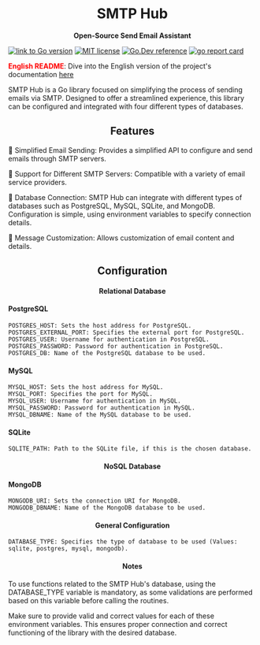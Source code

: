 <h1 align="center"> SMTP Hub </h1>

<p align="center"> <strong>Open-Source Send Email Assistant</strong> </p>

[![link to Go version](https://img.shields.io/github/go-mod/go-version/fonteeboa/go-smtp-hub)](https://img.shields.io/github/go-mod/go-version/fonteeboa/go-smtp-hub)
[![MIT license](https://img.shields.io/badge/license-MIT-brightgreen.svg)](https://opensource.org/licenses/MIT)
[![Go.Dev reference](https://img.shields.io/badge/go.dev-reference-blue?logo=go&logoColor=white)](https://pkg.go.dev/github.com/fonteeboa/go-smtp-hub)
[![go report card](https://goreportcard.com/badge/github.com/fonteeboa/go-smtp-hub "go report card")](https://goreportcard.com/report/github.com/fonteeboa/go-smtp-hub)

<span style="color:red;">**English README**</span>: Dive into the English version of the project's documentation [here](https://github.com/fonteeboa/go-smtp-hub/blob/master/README_en_us.md)

SMTP Hub is a Go library focused on simplifying the process of sending emails via SMTP. Designed to offer a streamlined experience, this library can be configured and integrated with four different types of databases.

<h2 align="center"> <strong>Features</strong> </h2>

🔹 Simplified Email Sending: Provides a simplified API to configure and send emails through SMTP servers.

🔹 Support for Different SMTP Servers: Compatible with a variety of email service providers.

🔹 Database Connection: SMTP Hub can integrate with different types of databases such as PostgreSQL, MySQL, SQLite, and MongoDB. Configuration is simple, using environment variables to specify connection details.

🔹 Message Customization: Allows customization of email content and details.

<h2 align="center"> <strong>Configuration</strong> </h2>

<h4 align="center"> <strong>Relational Database</strong> </h4>

#### PostgreSQL
```
POSTGRES_HOST: Sets the host address for PostgreSQL.
POSTGRES_EXTERNAL_PORT: Specifies the external port for PostgreSQL.
POSTGRES_USER: Username for authentication in PostgreSQL.
POSTGRES_PASSWORD: Password for authentication in PostgreSQL.
POSTGRES_DB: Name of the PostgreSQL database to be used.
```
#### MySQL
```
MYSQL_HOST: Sets the host address for MySQL.
MYSQL_PORT: Specifies the port for MySQL.
MYSQL_USER: Username for authentication in MySQL.
MYSQL_PASSWORD: Password for authentication in MySQL.
MYSQL_DBNAME: Name of the MySQL database to be used.
```
#### SQLite
```
SQLITE_PATH: Path to the SQLite file, if this is the chosen database.
```
<h4 align="center"> <strong>NoSQL Database</strong> </h4>

#### MongoDB
```
MONGODB_URI: Sets the connection URI for MongoDB.
MONGODB_DBNAME: Name of the MongoDB database to be used.
```
<h4 align="center"> <strong>General Configuration</strong> </h4>

```
DATABASE_TYPE: Specifies the type of database to be used (Values: sqlite, postgres, mysql, mongodb).
```

<h4 align="center"> <strong>Notes</strong> </h4>

To use functions related to the SMTP Hub's database, using the DATABASE_TYPE variable is mandatory, as some validations are performed based on this variable before calling the routines.

Make sure to provide valid and correct values for each of these environment variables. This ensures proper connection and correct functioning of the library with the desired database.
